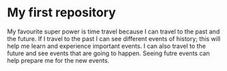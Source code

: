 # My first repository

My favourite super power is time travel because I can travel to the past and the future. If I travel to the past I can see different events of history; this will help me learn and experience important events. I can also travel to the future and see events that are going to happen. Seeing futre events can help prepare me for the new events. 
